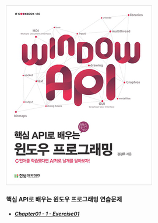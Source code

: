 <img src="image/book.jpg"/>
<br/>

### 핵심 API로 배우는 윈도우 프로그래밍 연습문제
- ##### [Chapter01 - 1 - Exercise01](/Chapter01/1/Exercise01/)
